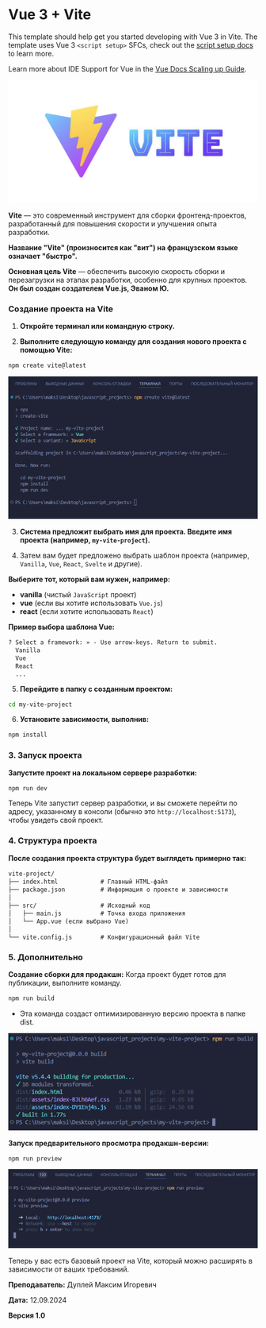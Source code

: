 # Vue 3 + Vite

This template should help get you started developing with Vue 3 in Vite. The template uses Vue 3 `<script setup>` SFCs, check out the [script setup docs](https://v3.vuejs.org/api/sfc-script-setup.html#sfc-script-setup) to learn more.

Learn more about IDE Support for Vue in the [Vue Docs Scaling up Guide](https://vuejs.org/guide/scaling-up/tooling.html#ide-support).

![vite](img/vite.png)

**Vite** — это современный инструмент для сборки фронтенд-проектов, разработанный для повышения скорости и улучшения опыта разработки.

**Название "Vite" (произносится как "вит") на французском языке означает "быстро".**

**Основная цель Vite** — обеспечить высокую скорость сборки и перезагрузки на этапах разработки, особенно для крупных проектов. **Он был создан создателем Vue.js, Эваном Ю.**

### Создание проекта на Vite

1. **Откройте терминал или командную строку.**

2. **Выполните следующую команду для создания нового проекта с помощью Vite:**
```bash
npm create vite@latest
```

![vite](img/create_vite_project.png)

3. **Система предложит выбрать имя для проекта. Введите имя проекта (например, `my-vite-project`).**

4. Затем вам будет предложено выбрать шаблон проекта (например, `Vanilla`, `Vue`, `React`, `Svelte` и другие). 

**Выберите тот, который вам нужен, например:**

- **vanilla** (чистый `JavaScript` проект)
- **vue** (если вы хотите использовать `Vue.js`)
- **react** (если хотите использовать `React`)

**Пример выбора шаблона Vue:**
```
? Select a framework: » - Use arrow-keys. Return to submit.
  Vanilla
  Vue
  React
  ...
```

5. **Перейдите в папку с созданным проектом:**
```bash
cd my-vite-project
```

6. **Установите зависимости, выполнив:**
```bash
npm install
```

### 3. Запуск проекта

**Запустите проект на локальном сервере разработки:**
```bash
npm run dev
```

Теперь Vite запустит сервер разработки, и вы сможете перейти по адресу, указанному в консоли (обычно это `http://localhost:5173`), чтобы увидеть свой проект.

### 4. Структура проекта

**После создания проекта структура будет выглядеть примерно так:**

```
vite-project/
├── index.html            # Главный HTML-файл
├── package.json          # Информация о проекте и зависимости
│
├── src/                  # Исходный код
│   ├── main.js           # Точка входа приложения
│   └── App.vue (если выбрано Vue)
│
└── vite.config.js        # Конфигурационный файл Vite
```

### 5. Дополнительно

**Создание сборки для продакшн:** Когда проект будет готов для публикации, выполните команду.

```bash
npm run build
```

- Эта команда создаст оптимизированную версию проекта в папке dist.

![vite](img/vite_build.png)

**Запуск предварительного просмотра продакшн-версии:**

```
npm run preview
```

![vite](img/vite_preview.png)

Теперь у вас есть базовый проект на Vite, который можно расширять в зависимости от ваших требований.



**Преподаватель:** Дуплей Максим Игоревич

**Дата:** 12.09.2024

**Версия 1.0**
